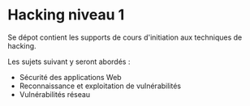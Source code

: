 # Hacking niveau 1

Se dépot contient les supports de cours d'initiation aux techniques de hacking.

Les sujets suivant y seront abordés :

* Sécurité des applications Web
* Reconnaissance et exploitation de vulnérabilités
* Vulnérabilités réseau

